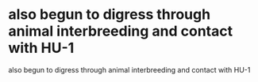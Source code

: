 # also begun to digress through animal interbreeding and contact with HU-1

also begun to digress through animal interbreeding and contact with HU-1